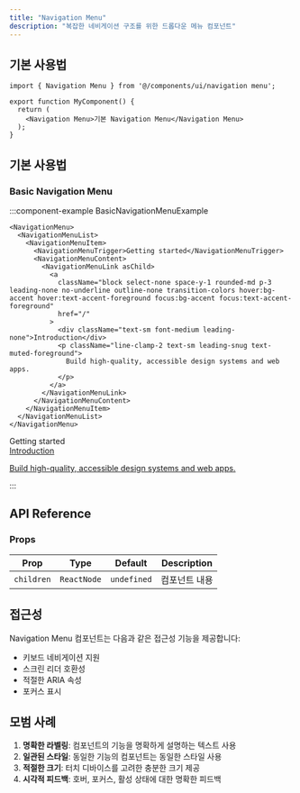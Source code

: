 ```yaml
---
title: "Navigation Menu"
description: "복잡한 네비게이션 구조를 위한 드롭다운 메뉴 컴포넌트"
---
```


## 기본 사용법

```tsx
import { Navigation Menu } from '@/components/ui/navigation menu';

export function MyComponent() {
  return (
    <Navigation Menu>기본 Navigation Menu</Navigation Menu>
  );
}
```

## 기본 사용법

### Basic Navigation Menu

:::component-example BasicNavigationMenuExample
```tsx
<NavigationMenu>
  <NavigationMenuList>
    <NavigationMenuItem>
      <NavigationMenuTrigger>Getting started</NavigationMenuTrigger>
      <NavigationMenuContent>
        <NavigationMenuLink asChild>
          <a
            className="block select-none space-y-1 rounded-md p-3 leading-none no-underline outline-none transition-colors hover:bg-accent hover:text-accent-foreground focus:bg-accent focus:text-accent-foreground"
            href="/"
          >
            <div className="text-sm font-medium leading-none">Introduction</div>
            <p className="line-clamp-2 text-sm leading-snug text-muted-foreground">
              Build high-quality, accessible design systems and web apps.
            </p>
          </a>
        </NavigationMenuLink>
      </NavigationMenuContent>
    </NavigationMenuItem>
  </NavigationMenuList>
</NavigationMenu>
```

<div>
<NavigationMenu>
  <NavigationMenuList>
    <NavigationMenuItem>
      <NavigationMenuTrigger>Getting started</NavigationMenuTrigger>
      <NavigationMenuContent>
        <NavigationMenuLink asChild>
          <a
            className="block select-none space-y-1 rounded-md p-3 leading-none no-underline outline-none transition-colors hover:bg-accent hover:text-accent-foreground focus:bg-accent focus:text-accent-foreground"
            href="/"
          >
            <div className="text-sm font-medium leading-none">Introduction</div>
            <p className="line-clamp-2 text-sm leading-snug text-muted-foreground">
              Build high-quality, accessible design systems and web apps.
            </p>
          </a>
        </NavigationMenuLink>
      </NavigationMenuContent>
    </NavigationMenuItem>
  </NavigationMenuList>
</NavigationMenu>
</div>
:::

## API Reference

### Props

| Prop | Type | Default | Description |
|------|------|---------|-------------|
| `children` | `ReactNode` | `undefined` | 컴포넌트 내용 |

## 접근성

Navigation Menu 컴포넌트는 다음과 같은 접근성 기능을 제공합니다:

- 키보드 네비게이션 지원
- 스크린 리더 호환성
- 적절한 ARIA 속성
- 포커스 표시

## 모범 사례

1. **명확한 라벨링**: 컴포넌트의 기능을 명확하게 설명하는 텍스트 사용
2. **일관된 스타일**: 동일한 기능의 컴포넌트는 동일한 스타일 사용
3. **적절한 크기**: 터치 디바이스를 고려한 충분한 크기 제공
4. **시각적 피드백**: 호버, 포커스, 활성 상태에 대한 명확한 피드백
